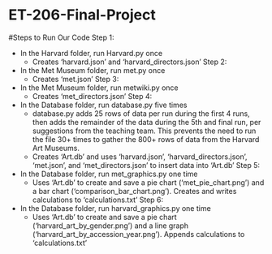 # ET-206-Final-Project

#Steps to Run Our Code
Step 1:
- In the Harvard folder, run Harvard.py once 
    - Creates ‘harvard.json’ and ‘harvard_directors.json’
Step 2:
- In the Met Museum folder, run met.py once
    - Creates ‘met.json’
Step 3:
- In the Met Museum folder, run metwiki.py once
    - Creates ‘met_directors.json’
Step 4:
- In the Database folder, run database.py five times
    - database.py adds 25 rows of data per run during the first 4 runs, then adds the remainder of the data during the 5th and final run, per suggestions from the teaching team. This prevents the need to run the file 30+ times to gather the 800+ rows of data from the Harvard Art Museums.
    - Creates ‘Art.db’ and uses ‘harvard.json’, ‘harvard_directors.json’, ‘met.json’, and ‘met_directors.json’ to insert data into ‘Art.db’
Step 5:
- In the Database folder, run met_graphics.py one time
    - Uses ‘Art.db’ to create and save a pie chart (‘met_pie_chart.png’) and a bar chart (‘comparison_bar_chart.png’). Creates and writes calculations to ‘calculations.txt’
Step 6:
- In the Database folder, run harvard_graphics.py one time
    - Uses ‘Art.db’ to create and save a pie chart (‘harvard_art_by_gender.png’) and a line graph (‘harvard_art_by_accession_year.png’). Appends calculations to ‘calculations.txt’